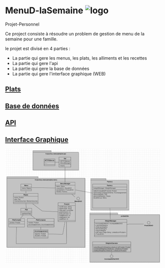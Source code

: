 # MenuD-laSemaine ![logo](www/favicon.ico)
Projet-Personnel

Ce project consiste à résoudre un problem de gestion de menu de la semaine pour une famille.

le projet est divisé en 4 parties :
- La partie qui gere les menus, les plats, les alliments et les recettes
- La partie qui gere l'api
- La partie qui gere la base de données
- La partie qui gere l'interface graphique (WEB)

## [Plats](info/menu/README.md)

## [Base de données](info/db/README.md)

## [API](info/api/README.md)

## [Interface Graphique](info/interface/README.md)

![UML Simplifier](info/uml.png)